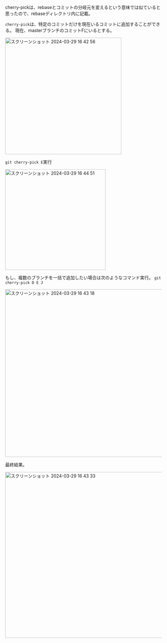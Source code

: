cherry-pickは、rebaseとコミットの分岐元を変えるという意味では似ていると思ったので、rebaseディレクトリ内に記載。

```cherry-pick```は、特定のコミットだけを現在いるコミットに追加することができる。
現在、masterブランチのコミットFにいるとする。

<img width="374" alt="スクリーンショット 2024-03-29 16 42 56" src="https://github.com/Ryo-0912/Git/assets/82032550/f56bcefc-bf86-4da6-b254-e1b131bbdeb4">

```git cherry-pick E```実行

<img width="323" alt="スクリーンショット 2024-03-29 16 44 51" src="https://github.com/Ryo-0912/Git/assets/82032550/d4ad1f51-c513-4f05-a59e-89cbd0c7e1ba">




もし、複数のブランチを一括で追加したい場合は次のようなコマンド実行。
```git cherry-pick D E J```

<img width="538" alt="スクリーンショット 2024-03-29 16 43 18" src="https://github.com/Ryo-0912/Git/assets/82032550/ed5d572e-9ae0-49d5-9c4b-fa482f4c9692">

最終結果。

<img width="532" alt="スクリーンショット 2024-03-29 16 43 33" src="https://github.com/Ryo-0912/Git/assets/82032550/59343227-0a36-4f9c-bbb5-1fb998ffab8c">
